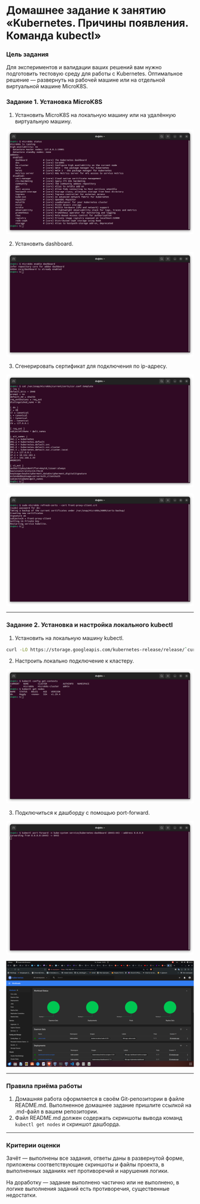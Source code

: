 # Домашнее задание к занятию «Kubernetes. Причины появления. Команда kubectl»

### Цель задания

Для экспериментов и валидации ваших решений вам нужно подготовить тестовую среду для работы с Kubernetes. Оптимальное решение — развернуть на рабочей машине или на отдельной виртуальной машине MicroK8S.


### Задание 1. Установка MicroK8S

1. Установить MicroK8S на локальную машину или на удалённую виртуальную машину.

![alt text](img/1.png)

2. Установить dashboard.

![alt text](img/2.png)

3. Сгенерировать сертификат для подключения по ip-адресу.

![alt text](img/3.png)

![alt text](img/4.png)

------

### Задание 2. Установка и настройка локального kubectl
1. Установить на локальную машину kubectl.

```bash
curl -LO https://storage.googleapis.com/kubernetes-release/release/`curl -s https://storage.goohleapis.com/kubernetes-release/release/stable.txt`/bin/linux/amd64/kubectl
```
2. Настроить локально подключение к кластеру.

![alt text](img/5.png)

3. Подключиться к дашборду с помощью port-forward.

![alt text](img/6.png)

![alt text](img/7.png)

------

### Правила приёма работы

1. Домашняя работа оформляется в своём Git-репозитории в файле README.md. Выполненное домашнее задание пришлите ссылкой на .md-файл в вашем репозитории.
2. Файл README.md должен содержать скриншоты вывода команд `kubectl get nodes` и скриншот дашборда.

------

### Критерии оценки
Зачёт — выполнены все задания, ответы даны в развернутой форме, приложены соответствующие скриншоты и файлы проекта, в выполненных заданиях нет противоречий и нарушения логики.

На доработку — задание выполнено частично или не выполнено, в логике выполнения заданий есть противоречия, существенные недостатки.